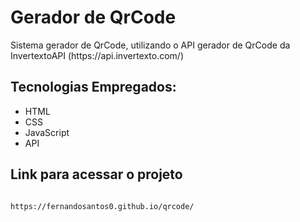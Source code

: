 # Gerador de QrCode

<p>Sistema gerador de QrCode, utilizando o API gerador de QrCode da InvertextoAPI (https://api.invertexto.com/)</p>

## Tecnologias Empregados:
- HTML
- CSS
- JavaScript
- API

## Link para acessar o projeto
  ```bash

  https://fernandosantos0.github.io/qrcode/
  
  ```

